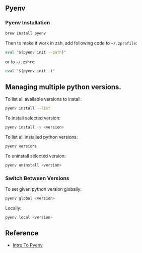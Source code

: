 ## Pyenv

### Pyenv Installation

```bash
brew install pyenv
```

Then to make it work in zsh, add following code to `~/.zprofile`:

```bash
eval "$(pyenv init --path)"
```

or to `~/.zshrc`:

```bash
eval "$(pyenv init -)"
```

## Managing multiple python versions.

To list all available versions to install:

```bash
pyenv install --list
```

To install selected version:

```bash
pyenv install -v <version>
```

To list all installed python versions:

```bash
pyenv versions
```

To uninstall selected version:

```bash
pyenv uninstall <version>
```

### Switch Between Versions

To set given python version globally:

```bash
pyenv global <version>
```

Locally:

```bash
pyenv local <version>
```

## Reference

- [Intro To Pyenv](https://realpython.com/intro-to-pyenv/#installing-pyenv)